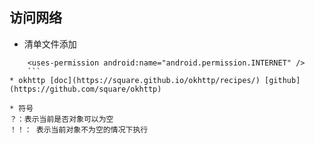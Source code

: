 ## 访问网络


* 清单文件添加
``` <!-- 访问网络 -->
    <uses-permission android:name="android.permission.INTERNET" />
    ```
* okhttp [doc](https://square.github.io/okhttp/recipes/) [github](https://github.com/square/okhttp)

* 符号
？：表示当前是否对象可以为空
！！： 表示当前对象不为空的情况下执行
